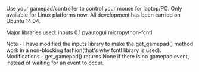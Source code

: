 Use your gamepad/controller to control your mouse for laptop/PC.
Only available for Linux platforms now. All development has been carried on Ubuntu 14.04.

Major libraries used:
inputs 0.1
pyautogui
micropython-fcntl

Note - I have modified the inputs library to make the get_gamepad() method work in a non-blocking fashion(that's why fcntl library is used).
Modifications - get_gamepad() returns None if there is no gamepad event, instead of waiting for an event to occur.

